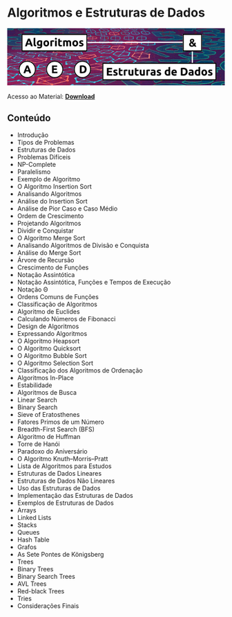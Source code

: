 # Algoritmos e Estruturas de Dados

![img](https://raw.githubusercontent.com/the-akira/CC33Z/master/Imagens/AED.png)

Acesso ao Material: **[Download](https://github.com/the-akira/CC33Z/raw/master/Cursos/Algoritmos%20e%20Estruturas%20de%20Dados/AED.pdf)**

## Conteúdo

- Introdução
- Tipos de Problemas
- Estruturas de Dados
- Problemas Difíceis
- NP-Complete
- Paralelismo
- Exemplo de Algoritmo
- O Algoritmo Insertion Sort
- Analisando Algoritmos
- Análise do Insertion Sort
- Análise de Pior Caso e Caso Médio
- Ordem de Crescimento
- Projetando Algoritmos
- Dividir e Conquistar
- O Algoritmo Merge Sort
- Analisando Algoritmos de Divisão e Conquista
- Análise do Merge Sort
- Árvore de Recursão
- Crescimento de Funções
- Notação Assintótica
- Notação Assintótica, Funções e Tempos de Execução
- Notação Θ
- Ordens Comuns de Funções
- Classificação de Algoritmos
- Algoritmo de Euclides
- Calculando Números de Fibonacci
- Design de Algoritmos
- Expressando Algoritmos
- O Algoritmo Heapsort
- O Algoritmo Quicksort
- O Algoritmo Bubble Sort
- O Algoritmo Selection Sort
- Classificação dos Algoritmos de Ordenação
- Algoritmos In-Place
- Estabilidade
- Algoritmos de Busca
- Linear Search
- Binary Search
- Sieve of Eratosthenes
- Fatores Primos de um Número
- Breadth-First Search (BFS)
- Algoritmo de Huffman
- Torre de Hanói
- Paradoxo do Aniversário
- O Algoritmo Knuth–Morris–Pratt
- Lista de Algoritmos para Estudos
- Estruturas de Dados Lineares
- Estruturas de Dados Não Lineares
- Uso das Estruturas de Dados
- Implementação das Estruturas de Dados
- Exemplos de Estruturas de Dados
- Arrays
- Linked Lists
- Stacks
- Queues
- Hash Table
- Grafos
- As Sete Pontes de Königsberg
- Trees
- Binary Trees
- Binary Search Trees
- AVL Trees
- Red-black Trees
- Tries
- Considerações Finais
